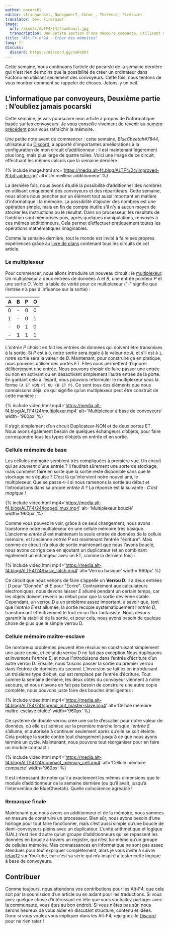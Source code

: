 ```yaml
---
author: pocarski
editor: stringweasel, Nanogamer7, Conor_, Therenas, Firerazer
translator: bev, Firerazer
image:
  url: /assets/ALTF4/24/thumbnail.jpg
  transcription: Une petite section d'une mémoire compacte, utilisant des convoyeurs.
title: "Alt-F4 n°24 - Créer des mémoires"
lang: fr
discuss:
  discord: https://discord.gg/ceKebbY
---
```


Cette semaine, nous continuons l’article de pocarski de la semaine dernière qui n'est rien de moins que la possibilité de créer un ordinateur dans Factorio en utilisant seulement des convoyeurs. Cette fois, nous tentons de vous montrer comment se rappeler de choses. Jetons-y un oeil.

## L’informatique par convoyeurs, Deuxième partie : N’oubliez jamais <author>pocarski</author>

Cette semaine, je vais poursuivre mon article à propos de l’informatique basée sur les convoyeurs. Je vous conseille vivement de revenir au [numéro précédent](https://alt-f4.blog/fr/ALTF4-23/#linformatique-par-convoyeurs-premi%C3%A8re-partie--des-maths-pas-si-rapides-pocarski) pour vous rafraîchir la mémoire.

Une petite note avant de commencer : cette semaine, *BlueCheetah#7844*, utilisateur du [Discord](https://discord.gg/AsXAwyV), a apporté d’importantes améliorations à la configuration de mon circuit d’additionneur : il est maintenant légèrement plus long, mais plus large de quatre tuiles. Voici une image de ce circuit, effectuant les mêmes calculs que la semaine dernière :

{% include image.html src='https://media.alt-f4.blog/ALTF4/24/improved-8-bit-adder.jpg' alt='Un meilleur additionneur' %}

La dernière fois, nous avons étudié la possibilité d’additionner des nombres en utilisant uniquement des convoyeurs et des répartiteurs. Cette semaine, nous allons nous pencher sur un élément tout aussi important en matière d’informatique : la mémoire. La possibilité d’ajouter des nombres est une opération simple, mais en fin de compte inutile s’il n’y a aucun moyen de stocker les instructions ou le résultat. Dans un processeur, les résultats de l’addition sont mémorisés puis, après quelques manipulations, renvoyés à ces mêmes additionneurs. Cela permet d’effectuer pratiquement toutes les opérations mathématiques imaginables.

Comme la semaine dernière, tout le monde est invité à faire ses propres expériences grâce au [livre de plans](https://media.alt-f4.blog/ALTF4/24/belt-computer-blueprint-book-2.txt) contenant tous les circuits de cet article.

### Le multiplexeur

Pour commencer, nous allons introduire un nouveau circuit : le [multiplexeur](https://fr.wikipedia.org/wiki/Multiplexeur). Un multiplexeur a deux entrées de données *A* et *B*, une entrée pointeur *P* et une sortie *O*. Voici la table de vérité pour ce multiplexeur ("-" signifie que l’entrée n’a pas d’influence sur la sortie) :

| A    | B    | P    | O    |
| ---- | ---- | ---- | ---- |
| 0    | -    | 0    | 0    |
| 1    | -    | 0    | 1    |
| -    | 0    | 1    | 0    |
| -    | 1    | 1    | 1    |

L’*entrée P* choisit en fait les entrées de données qui doivent être transmises à la sortie. Si *P* est à `0`, notre sortie sera égale à la valeur de *A*, et s’il est à `1`, notre sortie sera la valeur de *B*. Maintenant, pour construire ça en pratique, nous pouvons utiliser des portes ET. Elles nous permettent d’ignorer délibérément une entrée. Nous pouvons choisir de faire passer une entrée ou non en activant ou en désactivant simplement l’autre entrée de la porte. En gardant cela à l’esprit, nous pouvons reformuler le multiplexeur sous la forme `(A ET NON P) OU (B ET P)`. Ce sont tous des éléments que nous connaissons déjà, ce qui signifie qu’un multiplexeur peut être construit de cette manière :

{% include video.html mp4='https://media.alt-f4.blog/ALTF4/24/multiplexer.mp4' alt='Multiplexeur à base de convoyeurs' width='960px' %}

Il s’agit simplement d’un circuit Duplicateur-NON et de deux portes ET. Nous avons également besoin de quelques échangeurs d’objets, pour faire correspondre tous les types d’objets en entrée et en sortie.

### Cellule mémoire de base

Les cellules mémoire semblent très compliquées à première vue. Un circuit qui *se souvient* d’une entrée ? Il faudrait sûrement une sorte de stockage, mais comment faire en sorte que la sortie reste disponible sans que le stockage ne s’épuise ? C’est là qu’intervient notre nouvel ami, le multiplexeur. Que se passe-t-il si nous ramenons la sortie au début et l’introduisons dans sa propre *entrée A* ? La réponse est la suivante : *C’est magique !*

{% include video.html mp4='https://media.alt-f4.blog/ALTF4/24/looped_mux.mp4' alt='Multiplexeur bouclé' width='960px' %}

Comme vous pouvez le voir, grâce à ce seul changement, nous avons transformé notre multiplexeur en une cellule mémoire très basique. L’ancienne *entrée B* est maintenant la seule entrée de données de la cellule mémoire, et l’ancienne *entrée P* est maintenant l’entrée "écriture". Mais comme ce circuit n’a plus de sortie maintenant que nous l’avons bouclé, nous avons corrigé cela en ajoutant un duplicateur (et en combinant également un échangeur avec un ET, comme la dernière fois) :

{% include video.html mp4='https://media.alt-f4.blog/ALTF4/24/basic_latch.mp4' alt='Verrou basique' width='960px' %}

Ce circuit que nous venons de faire s’appelle un **Verrou D**. Il a deux entrées : *D* pour "Donnée" et *E* pour "Écrire". Contrairement aux calculateurs électroniques, nous devons laisser *E* allumé pendant un certain temps, car les objets doivent revenir au début pour que la sortie devienne stable. Cependant, un verrou D a un problème assez important, à savoir que, tant que l’*entrée E* est allumée, la sortie recopie systématiquement l’*entrée D*, transformant effectivement le tout en un flux fantaisiste. Nous devons garantir la stabilité de la sortie, et pour cela, nous avons besoin de quelque chose de plus que le simple verrou D.

### Cellule mémoire maître-esclave

De nombreux problèmes peuvent être résolus en construisant simplement une autre copie, et celui du verrou D ne fait pas exception Nous dupliquons et inversons l’*entrée E*, et nous l’introduisons dans l’entrée d’écriture d’un autre verrou D. Ensuite, nous faisons passer la sortie du premier verrou dans l’entrée de données du second. L’inversion se fait ici en introduisant un troisième type d’objet, qui est remplacé par l’entrée d’écriture. Tout comme la semaine dernière, les deux côtés du convoyeur viennent à notre secours, et nous n’avons en fait pas besoin de construire une autre copie complète, nous pouvons juste faire des boucles intelligentes :

{% include video.html mp4='https://media.alt-f4.blog/ALTF4/24/spread_out_master-slave.mp4' alt='Cellule mémoire maître-esclave étalée' width='960px' %}

Ce système de double verrou crée une sorte d’escalier pour notre valeur de données, où elle est admise sur la première marche lorsque l’*entrée E* s’allume, et autorisée à continuer seulement après qu’elle se soit éteinte. Cela protège la sortie contre tout changement jusqu’à ce que nous ayons terminé un cycle. Maintenant, nous pouvons tout réorganiser pour en faire un module compact :

{% include video.html mp4='https://media.alt-f4.blog/ALTF4/24/compact_memory_cell.mp4' alt='Cellule mémoire compacte' width='960px' %}

Il est intéressant de noter qu’il a exactement les mêmes dimensions que le module d’additionneur de la semaine dernière (ou qu’il avait, jusqu’à l’intervention de BlueCheetah). Quelle coïncidence agréable !

### Remarque finale

Maintenant que nous avons un additionneur et de la mémoire, nous sommes en mesure de construire un processeur. Bien sûr, nous avons besoin d’une horloge pour tout faire fonctionner, mais c’est aussi simple qu’une boucle de demi-convoyeurs pleins avec un duplicateur. L’unité arithmétique et logique (UAL) n’est rien d’autre qu’un groupe d’additionneurs qui se repassent les données en boucle à travers un registre, qui n’est lui-même qu’un groupe de cellules mémoire. Mes connaissances en informatique ne sont pas assez étendues pour tout expliquer complètement, alors je vous invite à suivre [letao12](https://www.youtube.com/channel/UC6BeS4toXnPJe-Kds9E_FEQ) sur YouTube, car c’est sa série qui m’a inspiré à tester cette logique à base de convoyeurs.

## Contribuer

Comme toujours, nous attendons vos contributions pour les Alt-F4, que cela soit par la soumission d’un article ou en aidant pour les traductions. Si vous avez quelque chose d’intéressant en tête que vous souhaitez partager avec la communauté, vous êtes au bon endroit. Si vous n’êtes pas sûr, nous serons heureux de vous aider en discutant structure, contenu et idées. Donc si vous voulez vous impliquer dans les Alt-F4, rejoignez-le [Discord](https://discord.gg/nxnCFkb) pour ne rien rater !
